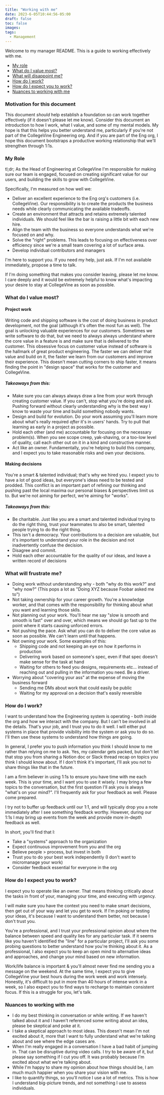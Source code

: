```yaml
---
title: "Working with me"
date: 2023-6-05T10:44:56-05:00
draft: false
toc: false
images:
tags:
  - Management
---
```

Welcome to my manager README. This is a guide to working effectively with me.

- [My role](#role)
- [What do I value most?](#values)
- [What will disappoint me?](#disappoint)
- [How do I work?](#operating)
- [How do I expect you to work?](#expectations)
- [Nuances to working with me](#nuances)

### <a id="motivation"></a> Motivation for this document ###
This document _should_ help establish a foundation so can work together effectively (if it doesn't please let me know).
Consider this document an introduction to how I work, what I value, and some of my mental models.
My hope is that this helps you better understand me, particularly if you're not part of the CollegeVine Engineering org.
And if you are part of the Eng org, I hope this document bootstraps a productive working relationship that we'll strengthen through 1:1s.

### <a id="role"></a> My Role ###
tl;dr; As the Head of Engineering at CollegeVine I'm responsible for making sure our team is engaged, focused on creating significant value for our users, and building the skills to grow with CollegeVine.

Specifically, I'm measured on how well we:
- Deliver an excellent experience to the Eng org's customers (i.e. CollegeVine). Our responsibility is to create the products the business needs while clearly communicating the available tradeoffs.
- Create an environment that attracts and retains extremely talented individuals. We should feel like the bar is raising a little bit with each new hire.
- Align the team with the business so everyone understands what we're focused on and why.
- Solve the "right" problems. This leads to focusing on effectiveness over efficiency since we're a small team covering a lot of surface area.
- Develop individual contributors and managers

I'm here to support you. If you need my help, just ask. If I'm not available immediately, propose a time to talk.

If I'm doing something that makes you consider leaving, please let me know. I care deeply and it would be extremely helpful to know what's impacting your desire to stay at CollegeVine as soon as possible.

### <a id="values"></a> What do I value most? ###

#### Project work
Writing code and shipping software is the cost of doing business in product development, not the goal (although it's often the most fun as well). The goal is unlocking valuable experiences for our customers. Sometimes we write software to do that, but we need to always always understand where the core value in a feature is and make sure that is delivered to the customer. This obsessive focus on customer value instead of software is the hallmark of great product engineering. The faster we can deliver that value and build on it, the faster we learn from our customers and improve their experience. This doesn't mean cutting corners to ship faster, it means finding the point in "design space" that works for the customer and CollegeVine.

##### Takeaways from this:
- Make sure you can always always draw a line from your work through creating customer value. If you can't, stop what you're doing and ask. Pushing forward without clearly understanding why is the best way I know to waste your time and build something nobody wants.
- Design and build for evolution. Do your work assuming you'll learn more about what's really required _after_ it's in users' hands. Try to pull that learning as early in a project as possible.
- Hold each other (and me) accountable for focusing on the necessary problem(s). When you see scope creep, yak-shaving, or a too-low level of quality, call each other out on it in a kind and constructive manner.
- Act like an owner. Fundamentally, you're helping to build this company, and I expect you to take reasonable risks and own your decisions.

####  Making decisions
You're a smart & talented individual; that's why we hired you. I expect you to have a lot of good ideas, but everyone's ideas need to be tested and prodded. This conflict is an important part of refining our thinking and pushing past the local maxima our personal biases & perspectives limit us to. But we're not aiming for perfect, we're aiming for "works".

##### Takeaways from this:
- Be charitable. Just like you are a smart and talented individual trying to do the right thing, trust your teammates to also be smart, talented people trying to do the right thing.
- This isn't a democracy. Your contributions to a decision are valuable, but it's important to understand your role in the decision and not inadvertently confuse the decision.
- Disagree and commit.
- Hold each other accountable for the quality of our ideas, and leave a written record of decisions

### <a id="dissappoint"></a> What will frustrate me? ###
- Doing work without understanding why - both "why do this work?" and "why now?" (This pops a lot as "Doing XYZ because Foobar asked me to")
- Not taking ownership for your career growth. You're a knowledge worker, and that comes with the responsibility for thinking about what you want and learning those sklls.
- Not planning out your work. You'll hear me say "slow is smooth and smooth is fast" over and over, which means we should go fast up to the point where it starts causing unforced errors.
- Not pushing the pace. Ask what you can do to deliver the core value as soon as possible. We can't learn until that happens.
- Not owning your work. Some examples of this:
  - Shipping code and not keeping an eye on how it performs in production
  - Delivering work based on someone's spec, even if that spec doesn't make sense for the task at hand
  - Waiting for others to feed you designs, requirements etc... instead of reaching out and pulling in the information you need. Be a driver.
- Worrying about "covering your ass" at the expense of moving the business forward
  - Sending me DMs about work that could easily be public
  - Waiting for my approval on a decision that's easily reversible

### <a id="operating"></a> How do I work? ###
I want to understand how the Engineering system is operating - both inside the org and how we interact with the company. But I can't be involved in all the details. That's your job, and I trust you to do it well. I will either put systems in place that provide visibility into the system or ask you to do so. I'll then use these systems to understand how things are going.

In general, I prefer you to push information you think I should know to me rather than relying on me to ask. Yes, my calendar gets packed, but don't let that stop you from sharing a Notion doc or Slack thread recap on topics you think I should know about. If I don't think it's important, I'll ask you not to share things like that in the future.

I am a firm believer in using 1:1s to ensure you have time with me each week. This is your time, and I want you to use it wisely. I may bring a few topics to the conversation, but the first question I'll ask you is always "what's on your mind?". I'll frequently ask for your feedback as well. Please come prepared.

I try not to buffer up feedback until our 1:1, and will typically drop you a note immediately after I see something feedback worthy. However, during our 1:1s I may bring up events from the week and provide more in-depth feedback as well.

In short, you'll find that I:
- Take a "systems" approach to the organization
- Expect continuous improvement from you and the org
- Believe people > process, but invest in both
- Trust you to do your best work independently (I don't want to micromanage your work)
- Consider feedback essential for everyone in the org

### <a id="expectations"></a> How do I expect you to work? ###
I expect you to operate like an owner. That means thinking critically about the tasks in front of your, managing your time, and executing with urgency.

I will make sure you have the context you need to make smart decisions, then get out of your way and let you get to work. If I'm poking or testing your ideas, it's because I want to understand them better, not because I don't trust you.

You're a professional, and I trust your professional opinion about where the balance between speed and quality lies for any particular task. If it seems like you haven't identified the "line" for a particular project, I'll ask you some probing questions to better understand how you're thinking about it. As a professional, I also expect you to keep an open mind to alternative ideas and approaches, and change your mind based on new information.

Work/life balance is important & you'll almost never find me sending you a message on the weekend. At the same time, I expect you to give CollegeVine your best hours during the work week and work intensely. Honestly, it's difficult to put in more than 40 hours of intense work in a week, so I also expect you to find ways to recharge to maintain consistent focus. If this is a struggle for you, let's talk.

### <a id="nuances"></a> Nuances to working with me ###
- I do my best thinking in conversation or while writing. If we haven't talked about it and I haven't referenced some writing about an idea, please be skeptical and poke at it.
- I take a skeptical approach to most ideas. This doesn't mean I'm not excited about it, more that I want to fully understand what we're talking about and see where the edge cases are.
- When I'm really engaged in a conversation I have a bad habit of jumping in. That can be disruptive during video calls. I try to be aware of it, but please say something if I cut you off. It was probably because I'm excited about what we're talking about.
- While I'm happy to share my opinion about how things should be, I am much much happier when you share your vision with me.
- I like to quantify things, so you'll notice I use a lot of metrics. This is how I understand big-picture trends, and not something I use to assess individuals.
